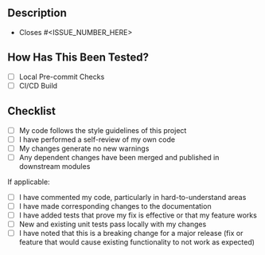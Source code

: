 ## Description

<!--
  Please include a summary of the change and which issue is fixed.
  Please also include relevant motivation and context.
  List any dependencies that are required for this change.
-->

- Closes #<ISSUE_NUMBER_HERE>

## How Has This Been Tested?

<!--
  Please describe the tests that you ran to verify your changes.
  Provide instructions so we can reproduce.
  Please also list any relevant details for your test configuration.
-->

- [ ] Local Pre-commit Checks
- [ ] CI/CD Build

## Checklist

- [ ] My code follows the style guidelines of this project
- [ ] I have performed a self-review of my own code
- [ ] My changes generate no new warnings
- [ ] Any dependent changes have been merged and published in downstream modules

If applicable:

- [ ] I have commented my code, particularly in hard-to-understand areas
- [ ] I have made corresponding changes to the documentation
- [ ] I have added tests that prove my fix is effective or that my feature works
- [ ] New and existing unit tests pass locally with my changes
- [ ] I have noted that this is a breaking change for a major release (fix or feature that would cause existing functionality to not work as expected)

